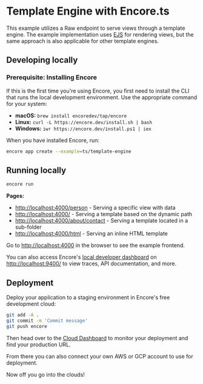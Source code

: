 # Template Engine with Encore.ts

This example utilizes a Raw endpoint to serve views through a template engine. The example implementation uses [EJS](https://ejs.co/) for rendering views, but the same approach is also applicable for other template engines.

## Developing locally

### Prerequisite: Installing Encore

If this is the first time you're using Encore, you first need to install the CLI that runs the local development
environment. Use the appropriate command for your system:

- **macOS:** `brew install encoredev/tap/encore`
- **Linux:** `curl -L https://encore.dev/install.sh | bash`
- **Windows:** `iwr https://encore.dev/install.ps1 | iex`

When you have installed Encore, run:

```bash
encore app create --example=ts/template-engine
```

## Running locally

```bash
encore run
```

**Pages:**

- <http://localhost:4000/person> - Serving a specific view with data
- <http://localhost:4000/> - Serving a template based on the dynamic path
- <http://localhost:4000/about/contact> - Serving a template located in a sub-folder
- <http://localhost:4000/html> - Serving an inline HTML template

Go to [http://localhost:4000](http://localhost:4000) in the browser to see the example frontend.

You can also access Encore's [local developer dashboard](https://encore.dev/docs/observability/dev-dash) on <http://localhost:9400/> to view traces, API documentation, and more.

## Deployment

Deploy your application to a staging environment in Encore's free development cloud:

```bash
git add -A .
git commit -m 'Commit message'
git push encore
```

Then head over to the [Cloud Dashboard](https://app.encore.dev) to monitor your deployment and find your production URL.

From there you can also connect your own AWS or GCP account to use for deployment.

Now off you go into the clouds!
